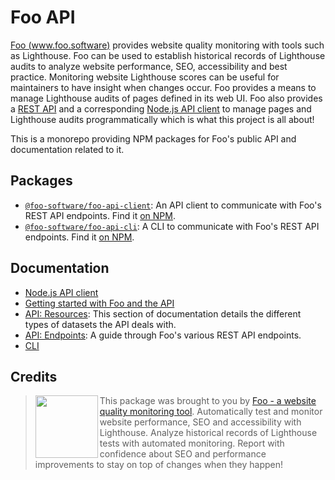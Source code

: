 # Foo API

[Foo (www.foo.software)](https://www.foo.software) provides website quality monitoring with tools such as Lighthouse. Foo can be used to establish historical records of Lighthouse audits to analyze website performance, SEO, accessibility and best practice. Monitoring website Lighthouse scores can be useful for maintainers to have insight when changes occur. Foo provides a means to manage Lighthouse audits of pages defined in its web UI. Foo also provides a [REST API](./endpoints.md) and a corresponding [Node.js API client](./api-client.md) to manage pages and Lighthouse audits programmatically which is what this project is all about!

This is a monorepo providing NPM packages for Foo's public API and documentation related to it.

## Packages

- [`@foo-software/foo-api-client`](packages/foo-api-client): An API client to communicate with Foo's REST API endpoints. Find it [on NPM](https://www.npmjs.com/package/@foo-software/foo-api-client).
- [`@foo-software/foo-api-cli`](packages/foo-api): A CLI to communicate with Foo's REST API endpoints. Find it [on NPM](https://www.npmjs.com/package/@foo-software/foo-api-cli).

## Documentation

- [Node.js API client](https://docs.foo.software/docs/api-client)
- [Getting started with Foo and the API](https://docs.foo.software/docs/getting-started)
- [API: Resources](https://docs.foo.software/docs/api/resources): This section of documentation details the different types of datasets the API deals with.
- [API: Endpoints](https://docs.foo.software/docs/api/endpoints): A guide through Foo's various REST API endpoints.
- [CLI](https://docs.foo.software/docs/api-cli)

## Credits

> <img src="https://lighthouse-check.s3.amazonaws.com/images/logo-simple-blue-light-512.png" width="100" height="100" align="left" /> This package was brought to you by [Foo - a website quality monitoring tool](https://www.foo.software). Automatically test and monitor website performance, SEO and accessibility with Lighthouse. Analyze historical records of Lighthouse tests with automated monitoring. Report with confidence about SEO and performance improvements to stay on top of changes when they happen!
